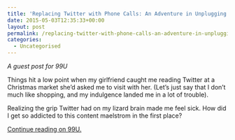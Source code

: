```yaml
---
title: 'Replacing Twitter with Phone Calls: An Adventure in Unplugging'
date: 2015-05-03T12:35:33+00:00
layout: post
permalink: /replacing-twitter-with-phone-calls-an-adventure-in-unplugging/
categories:
  - Uncategorised
---
```

<p><em>A guest post for 99U</em></p>

<p>Things hit a low point when my girlfriend caught me reading Twitter at a Christmas market she’d asked me to visit with her. (Let’s just say that I don’t much like shopping, and my indulgence landed me in a lot of trouble).</p>

<p>Realizing the grip Twitter had on my lizard brain made me feel sick. How did I get so addicted to this content maelstrom in the first place?</p>

<p><a href="http://99u.com/articles/40845/replacing-twitter-with-phone-calls-an-adventure-in-unplugging">Continue reading on 99U.</a></p><p><a